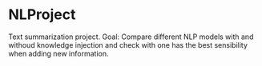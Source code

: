 # NLProject

Text summarization project.
Goal: Compare different NLP models with and withoud knowledge injection and check with one has the best sensibility when adding new information.
